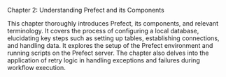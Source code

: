Chapter 2: Understanding Prefect and its Components

This chapter thoroughly introduces Prefect, its components, and relevant terminology. It covers the process of configuring a local database, elucidating key steps such as setting up tables, establishing connections, and handling data. It explores the setup of the Prefect environment and running scripts on the Prefect server. The chapter also delves into the application of retry logic in handling exceptions and failures during workflow execution.